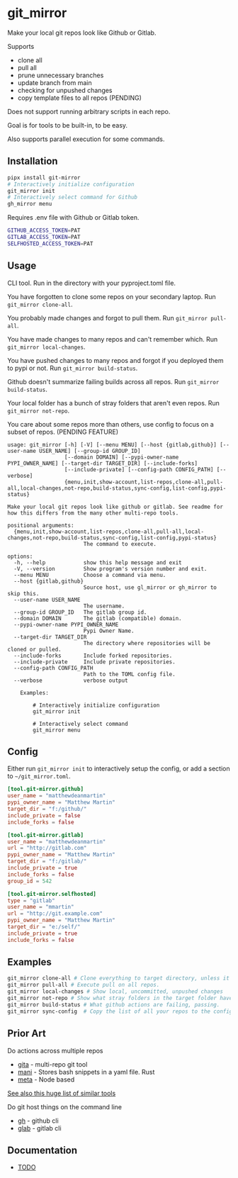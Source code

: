 # git_mirror

Make your local git repos look like Github or Gitlab.

Supports

- clone all
- pull all
- prune unnecessary branches
- update branch from main
- checking for unpushed changes
- copy template files to all repos (PENDING)

Does not support running arbitrary scripts in each repo.

Goal is for tools to be built-in, to be easy.

Also supports parallel execution for some commands.

## Installation

```bash
pipx install git-mirror
# Interactively initialize configuration
git_mirror init
# Interactively select command for Github
gh_mirror menu
```

Requires .env file with Github or Gitlab token.

```bash
GITHUB_ACCESS_TOKEN=PAT
GITLAB_ACCESS_TOKEN=PAT
SELFHOSTED_ACCESS_TOKEN=PAT
```

## Usage

CLI tool. Run in the directory with your pyproject.toml file.

You have forgotten to clone some repos on your secondary laptop. Run `git_mirror clone-all`.

You probably made changes and forgot to pull them. Run `git_mirror pull-all`.

You have made changes to many repos and can't remember which. Run `git_mirror local-changes`.

You have pushed changes to many repos and forgot if you deployed them to pypi or not. Run `git_mirror build-status`.

Github doesn't summarize failing builds across all repos. Run `git_mirror build-status`.

Your local folder has a bunch of stray folders that aren't even repos. Run `git_mirror not-repo`.

You care about some repos more than others, use config to focus on a subset of repos. (PENDING FEATURE)

```text
usage: git_mirror [-h] [-V] [--menu MENU] [--host {gitlab,github}] [--user-name USER_NAME] [--group-id GROUP_ID]
                  [--domain DOMAIN] [--pypi-owner-name PYPI_OWNER_NAME] [--target-dir TARGET_DIR] [--include-forks]
                  [--include-private] [--config-path CONFIG_PATH] [--verbose]
                  {menu,init,show-account,list-repos,clone-all,pull-all,local-changes,not-repo,build-status,sync-config,list-config,pypi-status}

Make your local git repos look like github or gitlab. See readme for how this differs from the many other multi-repo tools.

positional arguments:
  {menu,init,show-account,list-repos,clone-all,pull-all,local-changes,not-repo,build-status,sync-config,list-config,pypi-status}
                        The command to execute.

options:
  -h, --help            show this help message and exit
  -V, --version         Show program's version number and exit.
  --menu MENU           Choose a command via menu.
  --host {gitlab,github}
                        Source host, use gl_mirror or gh_mirror to skip this.
  --user-name USER_NAME
                        The username.
  --group-id GROUP_ID   The gitlab group id.
  --domain DOMAIN       The gitlab (compatible) domain.
  --pypi-owner-name PYPI_OWNER_NAME
                        Pypi Owner Name.
  --target-dir TARGET_DIR
                        The directory where repositories will be cloned or pulled.
  --include-forks       Include forked repositories.
  --include-private     Include private repositories.
  --config-path CONFIG_PATH
                        Path to the TOML config file.
  --verbose             verbose output

    Examples:

        # Interactively initialize configuration
        git_mirror init

        # Interactively select command
        git_mirror menu
```

## Config

Either run `git_mirror init` to interactively setup the config, or add a section to `~/git_mirror.toml`.

```toml
[tool.git-mirror.github]
user_name = "matthewdeanmartin"
pypi_owner_name = "Matthew Martin"
target_dir = "f:/github/"
include_private = false
include_forks = false

[tool.git-mirror.gitlab]
user_name = "matthewdeanmartin"
url = "http://gitlab.com"
pypi_owner_name = "Matthew Martin"
target_dir = "f:/gitlab/"
include_private = true
include_forks = false
group_id = 542

[tool.git-mirror.selfhosted]
type = "gitlab"
user_name = "mmartin"
url = "http://git.example.com"
pypi_owner_name = "Matthew Martin"
target_dir = "e:/self/"
include_private = true
include_forks = false
```

## Examples

```bash
git_mirror clone-all # Clone everything to target directory, unless it already exists
git_mirror pull-all # Execute pull on all repos.
git_mirror local-changes # Show local, uncommitted, unpushed changes
git_mirror not-repo # Show what stray folders in the target folder have accumulated that aren't even repos.
git_mirror build-status # What github actions are failing, passing.
git_mirror sync-config  # Copy the list of all your repos to the config file so you can mark them for ignore or tag them.
```

## Prior Art

Do actions across multiple repos

- [gita](https://github.com/nosarthur/gita) - multi-repo git tool
- [mani](https://github.com/alajmo/mani) - Stores bash snippets in a yaml file. Rust
- [meta](https://github.com/mateodelnorte/meta) - Node based

[See also this huge list of similar tools](https://myrepos.branchable.com/)

Do git host things on the command line

- [gh](https://cli.github.com/) - github cli
- [glab](https://docs.gitlab.com/ee/editor_extensions/gitlab_cli/) - gitlab cli

## Documentation

- [TODO](https://github.com/matthewdeanmartin/git_mirror/blob/main/docs/TODO.md)
